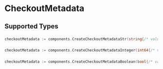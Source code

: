 # CheckoutMetadata


## Supported Types

### 

```go
checkoutMetadata := components.CreateCheckoutMetadataStr(string{/* values here */})
```

### 

```go
checkoutMetadata := components.CreateCheckoutMetadataInteger(int64{/* values here */})
```

### 

```go
checkoutMetadata := components.CreateCheckoutMetadataBoolean(bool{/* values here */})
```

